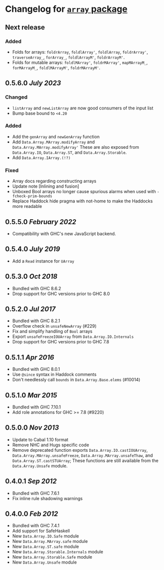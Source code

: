 # Changelog for [`array` package](http://hackage.haskell.org/package/array)

## Next release

### Added

  * Folds for arrays: `foldrArray`, `foldlArray'`, `foldlArray`, `foldrArray'`,
    `traverseArray_`, `forArray_`, `foldlArrayM'`, `foldrArrayM'`.
  * Folds for mutable arrays: `foldlMArray'`, `foldrMArray'`, `mapMArrayM_`,
    `forMArrayM_`, `foldlMArrayM'`, `foldrMArrayM'`.

## 0.5.6.0  *July 2023*

### Changed

  * `listArray` and `newListArray` are now good consumers of the input list
  * Bump base bound to `<4.20`

### Added

  * Add the `genArray` and `newGenArray` function
  * Add `Data.Array.MArray.modifyArray` and `Data.Array.MArray.modifyArray'`
    These are also exposed from `Data.Array.IO`, `Data.Array.ST`, and
    `Data.Array.Storable`.
  * Add `Data.Array.IArray.(!?)`

### Fixed

  * Array docs regarding constructing arrays
  * Update note [Inlining and fusion]
  * Unboxed Bool arrays no longer cause spurious alarms
    when used with `-fcheck-prim-bounds`
  * Replace Haddock hide pragma with not-home to make the Haddocks more readable

## 0.5.5.0  *February 2022*

  * Compatibility with GHC's new JavaScript backend.

## 0.5.4.0  *July 2019*

  * Add a `Read` instance for `UArray`

## 0.5.3.0  *Oct 2018*

  * Bundled with GHC 8.6.2
  * Drop support for GHC versions prior to GHC 8.0

## 0.5.2.0  *Jul 2017*

  * Bundled with GHC 8.2.1
  * Overflow check in `unsafeNewArray` (#229)
  * Fix and simplify handling of `Bool` arrays
  * Export `unsafeFreezeIOUArray` from `Data.Array.IO.Internals`
  * Drop support for GHC versions prior to GHC 7.8

## 0.5.1.1  *Apr 2016*

  * Bundled with GHC 8.0.1
  * Use `@since` syntax in Haddock comments
  * Don't needlessly call `bounds` in `Data.Array.Base.elems` (#10014)

## 0.5.1.0  *Mar 2015*

  * Bundled with GHC 7.10.1
  * Add role annotations for GHC >= 7.8 (#9220)

## 0.5.0.0  *Nov 2013*

  * Update to Cabal 1.10 format
  * Remove NHC and Hugs specific code
  * Remove deprecated function exports `Data.Array.IO.castIOUArray`,
    `Data.Array.MArray.unsafeFreeze`, `Data.Array.MArray.unsafeThaw`,
    and `Data.Array.ST.castSTUArray`; These functions are still
    available from the `Data.Array.Unsafe` module.

## 0.4.0.1  *Sep 2012*

  * Bundled with GHC 7.6.1
  * Fix inline rule shadowing warnings

## 0.4.0.0  *Feb 2012*

  * Bundled with GHC 7.4.1
  * Add support for SafeHaskell
  * New `Data.Array.IO.Safe` module
  * New `Data.Array.MArray.safe` module
  * New `Data.Array.ST.safe` module
  * New `Data.Array.Storable.Internals` module
  * New `Data.Array.Storable.Safe` module
  * New `Data.Array.Unsafe` module
